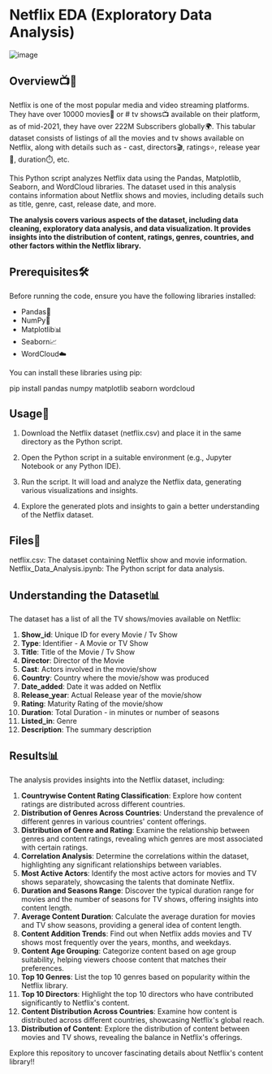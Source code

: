 # Netflix EDA (Exploratory Data Analysis)
![image](https://github.com/AaryanPurohit/Netflix-EDA/assets/112640418/1a960059-3f17-4544-801f-6fa382d45b4f)



## Overview📺🍿

Netflix is one of the most popular media and video streaming platforms. They have over 10000 movies🎥 or # tv shows📺 available on their platform, as of mid-2021, they have over 222M Subscribers globally🌍. This tabular dataset consists of listings of all the movies and tv shows available on Netflix, along with details such as - cast, directors🎬, ratings⭐, release year📅, duration⏱️, etc.

This Python script analyzes Netflix data using the Pandas, Matplotlib, Seaborn, and WordCloud libraries. The dataset used in this analysis contains information about Netflix shows and movies, including details such as title, genre, cast, release date, and more.

**The analysis covers various aspects of the dataset, including data cleaning, exploratory data analysis, and data visualization. It provides insights into the distribution of content, ratings, genres, countries, and other factors within the Netflix library.**

## Prerequisites🛠️

Before running the code, ensure you have the following libraries installed:
- Pandas🐼
- NumPy🧮
- Matplotlib📊
- Seaborn📈
- WordCloud☁️

You can install these libraries using pip:

pip install pandas numpy matplotlib seaborn wordcloud

## Usage🚀
1. Download the Netflix dataset (netflix.csv) and place it in the same directory as the Python script.

2. Open the Python script in a suitable environment (e.g., Jupyter Notebook or any Python IDE).

3. Run the script. It will load and analyze the Netflix data, generating various visualizations and insights.

4. Explore the generated plots and insights to gain a better understanding of the Netflix dataset.

## Files📁
netflix.csv: The dataset containing Netflix show and movie information.
Netflix_Data_Analysis.ipynb: The Python script for data analysis.

## Understanding the Dataset📊

The dataset has a list of all the TV shows/movies available on Netflix:
1. **Show_id**: Unique ID for every Movie / Tv Show
2. **Type**: Identifier - A Movie or TV Show
3. **Title**: Title of the Movie / Tv Show
4. **Director**: Director of the Movie
5. **Cast**: Actors involved in the movie/show
6. **Country**: Country where the movie/show was produced
7. **Date_added**: Date it was added on Netflix
8. **Release_year**: Actual Release year of the movie/show
9. **Rating**: Maturity Rating of the movie/show
10. **Duration**: Total Duration - in minutes or number of seasons
11. **Listed_in**: Genre
12. **Description**: The summary description

## Results📊
The analysis provides insights into the Netflix dataset, including:

1. **Countrywise Content Rating Classification**: Explore how content ratings are distributed across different countries.
2. **Distribution of Genres Across Countries**: Understand the prevalence of different genres in various countries' content offerings.
3. **Distribution of Genre and Rating**: Examine the relationship between genres and content ratings, revealing which genres are most associated with certain ratings.
4. **Correlation Analysis**: Determine the correlations within the dataset, highlighting any significant relationships between variables.
5. **Most Active Actors**: Identify the most active actors for movies and TV shows separately, showcasing the talents that dominate Netflix.
6. **Duration and Seasons Range**: Discover the typical duration range for movies and the number of seasons for TV shows, offering insights into content length.
7. **Average Content Duration**: Calculate the average duration for movies and TV show seasons, providing a general idea of content length.
8. **Content Addition Trends**: Find out when Netflix adds movies and TV shows most frequently over the years, months, and weekdays.
9. **Content Age Grouping**: Categorize content based on age group suitability, helping viewers choose content that matches their preferences.
10. **Top 10 Genres**: List the top 10 genres based on popularity within the Netflix library.
11. **Top 10 Directors**: Highlight the top 10 directors who have contributed significantly to Netflix's content.
12. **Content Distribution Across Countries**: Examine how content is distributed across different countries, showcasing Netflix's global reach.
13. **Distribution of Content**: Explore the distribution of content between movies and TV shows, revealing the balance in Netflix's offerings.

Explore this repository to uncover fascinating details about Netflix's content library!!


